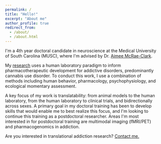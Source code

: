 ```yaml
---
permalink: /
title: "Hello!"
excerpt: "About me"
author_profile: true
redirect_from: 
  - /about/
  - /about.html
---
```


I'm a 4th year doctoral candidate in neuroscience at the Medical University of South Carolina (MUSC), where I'm advised by Dr. <a href="https://scholar.google.com/citations?user=lazcLG0AAAAJ&hl=en">Aimee McRae-Clark</a>.

My <a href="https://marterin.github.io/research">research</a> uses a human laboratory paradigm to inform pharmacotherapeutic development for addictive disorders, predominantly cannabis use disorder. To conduct this work, I use a combination of methods including human behavior, pharmacology, psychophysiology, and ecological momentary assessment.

A key focus of my work is translatability: from animal models to the human laboratory, from the human laboratory to clinical trials, and bidirectionally across sexes. A primary goal in my doctoral training has been to develop skills that would enable me to best realize this focus, and I'm looking to continue this training as a postdoctoral researcher. Areas I'm most interested in for postdoctoral training are multimodal imaging (fMRI/PET) and pharmacogenomics in addiction.

Are you interested in translational addiction research? <a href="mailto:marterin@musc.edu">Contact me.</a>